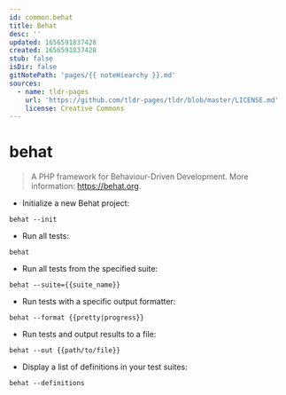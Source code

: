 ```yaml
---
id: common.behat
title: Behat
desc: ''
updated: 1656591837428
created: 1656591837428
stub: false
isDir: false
gitNotePath: 'pages/{{ noteHiearchy }}.md'
sources:
  - name: tldr-pages
    url: 'https://github.com/tldr-pages/tldr/blob/master/LICENSE.md'
    license: Creative Commons
---
```

# behat

> A PHP framework for Behaviour-Driven Development.
> More information: <https://behat.org>.

- Initialize a new Behat project:

`behat --init`

- Run all tests:

`behat`

- Run all tests from the specified suite:

`behat --suite={{suite_name}}`

- Run tests with a specific output formatter:

`behat --format {{pretty|progress}}`

- Run tests and output results to a file:

`behat --out {{path/to/file}}`

- Display a list of definitions in your test suites:

`behat --definitions`


